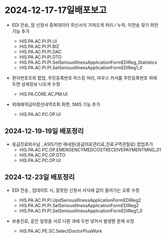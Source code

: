 


# 2024-12-17-17일배포보고

- EDI 전송, 암 신청서 중복데이터 최신서식 가져오게 처리 / 누락, 미전송 찾기 위한 기능 추가
    - HIS.PA.AC.PI.PI.UI
    - HIS.PA.AC.PI.PI.BIZ
    - HIS.PA.AC.PI.PI.DAC
    - HIS.PA.AC.PI.PI.DTO 
    - HIS.PA.AC.PI.PI.SelSeriousIllnessApplicationFormEDIReg_Statistics
    - HIS.PA.AC.PI.PI.SelSeriousIllnessApplicationFormEDIReg1_0

- 환자번호조회 팝업, 주민등록번호 마스킹 처리, 마우스 커서를 주민등록번호 위에 두면 상세정보 나오게 수정
    - HIS.PA.CORE.AC.PM.UI

- 외래예약금미정산내역조회 화면, SMS 기능 추가
    - HIS.PA.AC.PC.OP.UI
    



## 2024-12-19-19일 배포정리


- 응급진료비수납 , ASIS기반 재내원(응급의료관리료,진료구역관찰료) 팝업추가
    - HIS.PA.AC.PC.OP.EMERGENCYMEDCOSTRECEIVEPAYMENTMNG_01
    - HIS.PA.AC.PC.OP.DTO
    - HIS.PA.AC.PC.OP.UI




## 2024-12-23일 배포정리

- EDI 전송 , 업데이트 시, 잘못된 신청서 서식에 값이 들어가는 오류 수정
    - HIS.PA.AC.PI.PI.UpdSeriousIllnessApplicationFormEDIReg2
    - HIS.PA.AC.PI.PI.SelSeriousIllnessApplicationFormEDIReg2
    - HIS.PA.AC.PI.PI.SelSeriousIllnessApplicationFormEDIReg1_0

- 보충진료, 같은 일정을 서로 다른 과에 두번 넣어서 발생환 문제 수정
    - HIS.PA.AC.PE.SC.SelectDoctorPlusWork